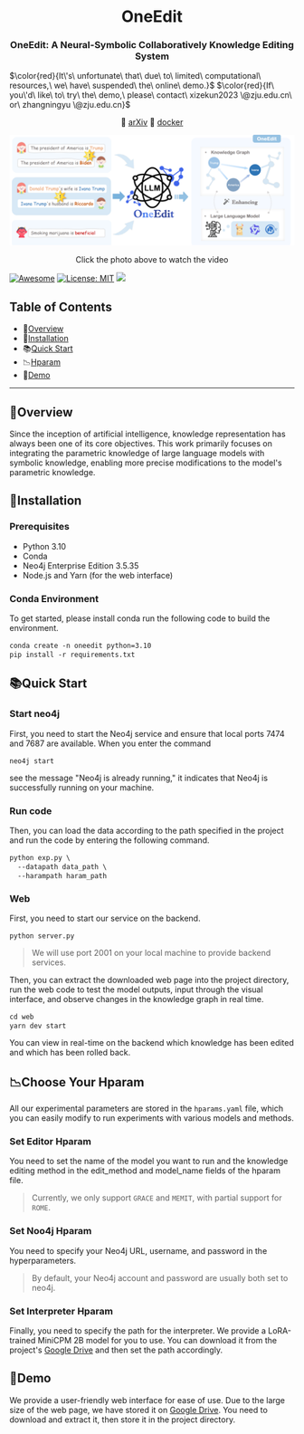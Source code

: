 <h1 align="center"> OneEdit </h1>
<h3 align="center"> OneEdit: A Neural-Symbolic Collaboratively Knowledge Editing System </h3>

$\color{red}{It\'s\  unfortunate\  that\  due\  to\  limited\  computational\  resources,\  we\  have\  suspended\  the\  online\  demo.}$
$\color{red}{If\  you\'d\  like\  to\  try\  the\  demo,\  please\  contact\  xizekun2023 \@zju.edu.cn\  or\  zhangningyu \@zju.edu.cn}$


<p align="center">
  📃 <a href="https://arxiv.org/abs/2409.07497" target="_blank">arXiv</a> 
  🐳 <a href="https://pan.baidu.com/s/1vSMaHRs79sgtvsvDc_rMxg?pwd=z9bg" target="_blank">docker</a> 

</p>

[![Click to watch the video](overview.png)](video.mp4)

<p align="center">
  Click the photo above to watch the video
</p>

[![Awesome](https://awesome.re/badge.svg)](https://github.com/zjunlp/KnowledgeCircuits) 
[![License: MIT](https://img.shields.io/badge/License-MIT-green.svg)](https://opensource.org/licenses/MIT)
![](https://img.shields.io/github/last-commit/zjunlp/KnowledgeCircuits?color=green) 


## Table of Contents
- 🌟[Overview](#overview)
- 🔧[Installation](#installation)
- 📚[Quick Start](#Quick-Start)
- 📉[Hparam](#Choose-Your-Hparam)
- 🧐[Demo](#demo)

---


## 🌟Overview

Since the inception of artificial intelligence, knowledge representation has always been one of its core objectives. This work primarily focuses on integrating the parametric knowledge of large language models with symbolic knowledge, enabling more precise modifications to the model's parametric knowledge.


## 🔧Installation
### Prerequisites
- Python 3.10
- Conda
- Neo4j Enterprise Edition 3.5.35
- Node.js and Yarn (for the web interface)

### Conda Environment

To get started, please install conda run the following code to build the environment.
```
conda create -n oneedit python=3.10
pip install -r requirements.txt
```

## 📚Quick Start

### Start neo4j

First, you need to start the Neo4j service and ensure that local ports 7474 and 7687 are available.
When you enter the command
```
neo4j start
```
see the message
"Neo4j is already running,"
it indicates that Neo4j is successfully running on your machine.

### Run code

Then, you can load the data according to the path specified in the project and run the code by entering the following command.
```
python exp.py \
  --datapath data_path \
  --harampath haram_path
```
### Web
First, you need to start our service on the backend.
```
python server.py
```
> We will use port 2001 on your local machine to provide backend services.

Then, you can extract the downloaded web page into the project directory, run the web code to test the model outputs, input through the visual interface, and observe changes in the knowledge graph in real time.
```
cd web
yarn dev start
```
You can view in real-time on the backend which knowledge has been edited and which has been rolled back.


## 📉Choose Your Hparam
All our experimental parameters are stored in the `hparams.yaml` file, which you can easily modify to run experiments with various models and methods.
### Set Editor Hparam
You need to set the name of the model you want to run and the knowledge editing method in the edit_method and model_name fields of the hparam file. 

>Currently, we only support `GRACE` and `MEMIT`, with partial support for `ROME`.

### Set Noo4j Hparam
You need to specify your Neo4j URL, username, and password in the hyperparameters.

> By default, your Neo4j account and password are usually both set to neo4j.

### Set Interpreter Hparam
Finally, you need to specify the path for the interpreter. We provide a LoRA-trained MiniCPM 2B model for you to use. You can download it from the project's [Google Drive](https://drive.google.com/drive/folders/1hQQV6AtgaDxLJ7OW2oCBtNFlLEUMITYw?usp=sharing) and then set the path accordingly.

## 🧐Demo
We provide a user-friendly web interface for ease of use.
Due to the large size of the web page, we have stored it on [Google Drive](https://drive.google.com/drive/folders/1hQQV6AtgaDxLJ7OW2oCBtNFlLEUMITYw?usp=sharing).
You need to download and extract it, then store it in the project directory.



